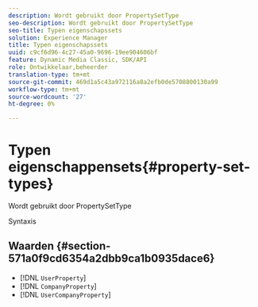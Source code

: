 ```yaml
---
description: Wordt gebruikt door PropertySetType
seo-description: Wordt gebruikt door PropertySetType
seo-title: Typen eigenschapssets
solution: Experience Manager
title: Typen eigenschapssets
uuid: c9cf6d96-4c27-45a0-9696-19ee904606bf
feature: Dynamic Media Classic, SDK/API
role: Ontwikkelaar,beheerder
translation-type: tm+mt
source-git-commit: 469d1a5c43a972116a8a2efb0de5708800130a99
workflow-type: tm+mt
source-wordcount: '27'
ht-degree: 0%

---
```



# Typen eigenschappensets{#property-set-types}

Wordt gebruikt door PropertySetType

Syntaxis

## Waarden {#section-571a0f9cd6354a2dbb9ca1b0935dace6}

* [!DNL `UserProperty`]
* [!DNL `CompanyProperty`]
* [!DNL `UserCompanyProperty`]

